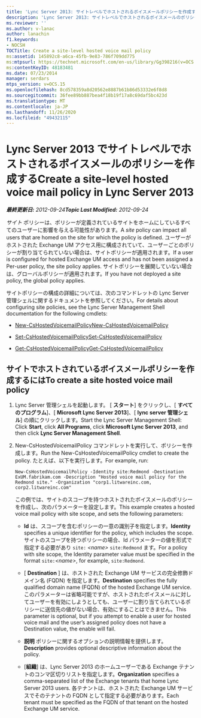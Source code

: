 ```yaml
---
title: 'Lync Server 2013: サイトレベルでホストされるボイスメールポリシーを作成する'
description: 'Lync Server 2013: サイトレベルでホストされるボイスメールのポリシーを作成します。'
ms.reviewer: ''
ms.author: v-lanac
author: lanachin
f1.keywords:
- NOCSH
TOCTitle: Create a site-level hosted voice mail policy
ms:assetid: 145892c8-a6ca-45fb-9e83-786f709dd775
ms:mtpsurl: https://technet.microsoft.com/en-us/library/Gg398216(v=OCS.15)
ms:contentKeyID: 48183481
ms.date: 07/23/2014
manager: serdars
mtps_version: v=OCS.15
ms.openlocfilehash: 8cd578359a8d20562e8887b61b86d53332e6f8d8
ms.sourcegitcommit: 36fee89bb887bea4f18b19f17a8c69daf5bc423d
ms.translationtype: MT
ms.contentlocale: ja-JP
ms.lasthandoff: 11/26/2020
ms.locfileid: "49432115"
---
```

# <a name="create-a-site-level-hosted-voice-mail-policy-in-lync-server-2013"></a><span data-ttu-id="63c01-103">Lync Server 2013 でサイトレベルでホストされるボイスメールのポリシーを作成する</span><span class="sxs-lookup"><span data-stu-id="63c01-103">Create a site-level hosted voice mail policy in Lync Server 2013</span></span>

<div data-xmlns="http://www.w3.org/1999/xhtml">

<div class="topic" data-xmlns="http://www.w3.org/1999/xhtml" data-msxsl="urn:schemas-microsoft-com:xslt" data-cs="https://msdn.microsoft.com/">

<div data-asp="https://msdn2.microsoft.com/asp">



</div>

<div id="mainSection">

<div id="mainBody"><span data-ttu-id="63c01-104">

<span> </span></span><span class="sxs-lookup"><span data-stu-id="63c01-104">

<span> </span></span></span>

<span data-ttu-id="63c01-105">_**最終更新日:** 2012-09-24_</span><span class="sxs-lookup"><span data-stu-id="63c01-105">_**Topic Last Modified:** 2012-09-24_</span></span>

<span data-ttu-id="63c01-106">*サイト* ポリシーは、ポリシーが定義されているサイトをホームにしているすべてのユーザーに影響を与える可能性があります。</span><span class="sxs-lookup"><span data-stu-id="63c01-106">A *site* policy can impact all users that are homed on the site for which the policy is defined.</span></span> <span data-ttu-id="63c01-107">ユーザーがホストされた Exchange UM アクセス用に構成されていて、ユーザーごとのポリシーが割り当てられていない場合は、サイトポリシーが適用されます。</span><span class="sxs-lookup"><span data-stu-id="63c01-107">If a user is configured for hosted Exchange UM access and has not been assigned a Per-user policy, the site policy applies.</span></span> <span data-ttu-id="63c01-108">サイトポリシーを展開していない場合は、グローバルポリシーが適用されます。</span><span class="sxs-lookup"><span data-stu-id="63c01-108">If you have not deployed a site policy, the global policy applies.</span></span>

<span data-ttu-id="63c01-109">サイトポリシーの構成の詳細については、次のコマンドレットの Lync Server 管理シェルに関するドキュメントを参照してください。</span><span class="sxs-lookup"><span data-stu-id="63c01-109">For details about configuring site policies, see the Lync Server Management Shell documentation for the following cmdlets:</span></span>

  - [<span data-ttu-id="63c01-110">New-CsHostedVoicemailPolicy</span><span class="sxs-lookup"><span data-stu-id="63c01-110">New-CsHostedVoicemailPolicy</span></span>](https://docs.microsoft.com/powershell/module/skype/New-CsHostedVoicemailPolicy)

  - [<span data-ttu-id="63c01-111">Set-CsHostedVoicemailPolicy</span><span class="sxs-lookup"><span data-stu-id="63c01-111">Set-CsHostedVoicemailPolicy</span></span>](https://docs.microsoft.com/powershell/module/skype/Set-CsHostedVoicemailPolicy)

  - [<span data-ttu-id="63c01-112">Get-CsHostedVoicemailPolicy</span><span class="sxs-lookup"><span data-stu-id="63c01-112">Get-CsHostedVoicemailPolicy</span></span>](https://docs.microsoft.com/powershell/module/skype/Get-CsHostedVoicemailPolicy)

<div>

## <a name="to-create-a-site-hosted-voice-mail-policy"></a><span data-ttu-id="63c01-113">サイトでホストされているボイスメールポリシーを作成するには</span><span class="sxs-lookup"><span data-stu-id="63c01-113">To create a site hosted voice mail policy</span></span>

1.  <span data-ttu-id="63c01-114">Lync Server 管理シェルを起動します。 [ **スタート**] をクリックし、[ **すべてのプログラム**]、[ **Microsoft Lync Server 2013**]、[ **lync server 管理シェル**] の順にクリックします。</span><span class="sxs-lookup"><span data-stu-id="63c01-114">Start the Lync Server Management Shell: Click **Start**, click **All Programs**, click **Microsoft Lync Server 2013**, and then click **Lync Server Management Shell**.</span></span>

2.  <span data-ttu-id="63c01-115">New-CsHostedVoicemailPolicy コマンドレットを実行して、ポリシーを作成します。</span><span class="sxs-lookup"><span data-stu-id="63c01-115">Run the New-CsHostedVoicemailPolicy cmdlet to create the policy.</span></span> <span data-ttu-id="63c01-116">たとえば、以下を実行します。</span><span class="sxs-lookup"><span data-stu-id="63c01-116">For example, run:</span></span>
    
        New-CsHostedVoicemailPolicy -Identity site:Redmond -Destination ExUM.fabrikam.com -Description "Hosted voice mail policy for the Redmond site." -Organization "corp1.litwareinc.com, corp2.litwareinc.com"
    
    <span data-ttu-id="63c01-117">この例では、サイトのスコープを持つホストされたボイスメールのポリシーを作成し、次のパラメーターを設定します。</span><span class="sxs-lookup"><span data-stu-id="63c01-117">This example creates a hosted voice mail policy with site scope, and sets the following parameters:</span></span>
    
      - <span data-ttu-id="63c01-118">**Id** は、スコープを含むポリシーの一意の識別子を指定します。</span><span class="sxs-lookup"><span data-stu-id="63c01-118">**Identity** specifies a unique identifier for the policy, which includes the scope.</span></span> <span data-ttu-id="63c01-119">サイトのスコープを持つポリシーの場合、Id パラメーターの値を形式で指定する必要があり `site:` *\<name\>* `site:Redmond` ます。</span><span class="sxs-lookup"><span data-stu-id="63c01-119">For a policy with site scope, the Identity parameter value must be specified in the format `site:`*\<name\>*, for example, `site:Redmond`.</span></span>
    
      - <span data-ttu-id="63c01-120">[ **Destination** ] は、ホストされた Exchange UM サービスの完全修飾ドメイン名 (FQDN) を指定します。</span><span class="sxs-lookup"><span data-stu-id="63c01-120">**Destination** specifies the fully qualified domain name (FQDN) of the hosted Exchange UM service.</span></span> <span data-ttu-id="63c01-121">このパラメーターは省略可能ですが、ホストされたボイスメールに対してユーザーを有効にしようとしても、ユーザーに割り当てられているポリシーに送信先の値がない場合、有効にすることはできません。</span><span class="sxs-lookup"><span data-stu-id="63c01-121">This parameter is optional, but if you attempt to enable a user for hosted voice mail and the user’s assigned policy does not have a Destination value, the enable will fail.</span></span>
    
      - <span data-ttu-id="63c01-122">**説明** ポリシーに関するオプションの説明情報を提供します。</span><span class="sxs-lookup"><span data-stu-id="63c01-122">**Description** provides optional descriptive information about the policy.</span></span>
    
      - <span data-ttu-id="63c01-123">[**組織**] は、Lync Server 2013 のホームユーザーである Exchange テナントのコンマ区切りリストを指定します。</span><span class="sxs-lookup"><span data-stu-id="63c01-123">**Organization** specifies a comma-separated list of the Exchange tenants that home Lync Server 2013 users.</span></span> <span data-ttu-id="63c01-124">各テナントは、ホストされた Exchange UM サービスでそのテナントの FQDN として指定する必要があります。</span><span class="sxs-lookup"><span data-stu-id="63c01-124">Each tenant must be specified as the FQDN of that tenant on the hosted Exchange UM service.</span></span>

<span data-ttu-id="63c01-125"></div>

</div>

<span> </span>

</div>

</div>

</span><span class="sxs-lookup"><span data-stu-id="63c01-125"></div>

</div>

<span> </span>

</div>

</div>

</span></span></div>

